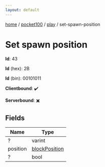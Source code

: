 ```yaml
---
layout: default
---
```


[home](/)  /  [pocket100](/protocol/pocket100)  /  [play](/protocol/pocket100/play)  /  set-spawn-position

# Set spawn position

**Id**: 43

**Id** (hex): 2B

**Id** (bin): 00101011

**Clientbound**: ✔️

**Serverbound**: ✖️

## Fields

Name | Type
---|---
? | varint
position | [blockPosition](/protocol/pocket100/types/block-position)
? | bool
